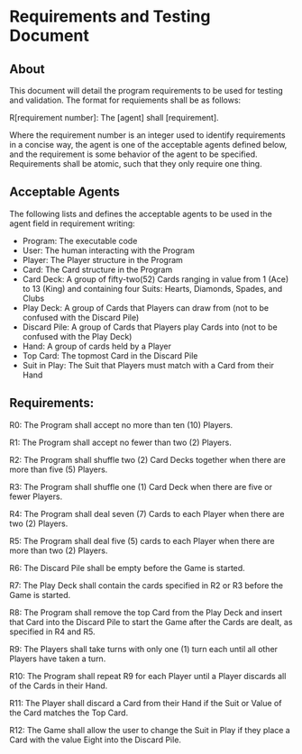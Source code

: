 # Requirements and Testing Document

## About

This document will detail the program requirements to be used for testing and validation. The format for requiements shall be as follows: 

R[requirement number]: The [agent] shall [requirement]. 

Where the requirement number is an integer used to identify requirements in a concise way, the agent is one of the acceptable agents defined below, and the requirement is some behavior of the agent to be specified. Requirements shall be atomic, such that they only require one thing.

## Acceptable Agents

The following lists and defines the acceptable agents to be used in the agent field in requirement writing: 
- Program: The executable code
- User: The human interacting with the Program
- Player: The Player structure in the Program
- Card: The Card structure in the Program
- Card Deck: A group of fifty-two(52) Cards ranging in value from 1 (Ace) to 13 (King) and containing four Suits: Hearts, Diamonds, Spades, and Clubs
- Play Deck: A group of Cards that Players can draw from (not to be confused with the Discard Pile)
- Discard Pile: A group of Cards that Players play Cards into (not to be confused with the Play Deck)
- Hand: A group of cards held by a Player
- Top Card: The topmost Card in the Discard Pile
- Suit in Play: The Suit that Players must match with a Card from their Hand

## Requirements: 
R0: The Program shall accept no more than ten (10) Players.

R1: The Program shall accept no fewer than two (2) Players.

R2: The Program shall shuffle two (2) Card Decks together when there are more than five (5) Players.

R3: The Program shall shuffle one (1) Card Deck when there are five or fewer Players.

R4: The Program shall deal seven (7) Cards to each Player when there are two (2) Players.

R5: The Program shall deal five (5) cards to each Player when there are more than two (2) Players.

R6: The Discard Pile shall be empty before the Game is started.

R7: The Play Deck shall contain the cards specified in R2 or R3 before the Game is started.

R8: The Program shall remove the top Card from the Play Deck and insert that Card into the Discard Pile to start the Game after the Cards are dealt, as specified in R4 and R5.

R9: The Players shall take turns with only one (1) turn each until all other Players have taken a turn.

R10: The Program shall repeat R9 for each Player until a Player discards all of the Cards in their Hand.

R11: The Player shall discard a Card from their Hand if the Suit or Value of the Card matches the Top Card. 

R12: The Game shall allow the user to change the Suit in Play if they place a Card with the value Eight into the Discard Pile.
